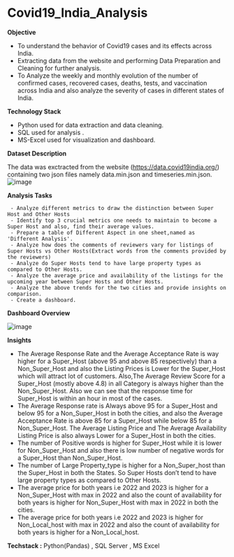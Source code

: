 # Covid19_India_Analysis


**Objective**

- To understand the behavior of Covid19 cases and its effects across India.
- Extracting data from the website and performing Data Preparation and Cleaning for further analysis.
- To Analyze the weekly and monthly evolution of the number of confirmed cases, recovered cases, deaths, tests, and vaccination across India and also analyze the severity of cases in different states of India.

**Technology Stack**
- Python used for data extraction and data cleaning.
- SQL used for analysis .
- MS-Excel used for visualization and dashboard.

**Dataset Description**

The data was exctracted from the website (https://data.covid19india.org/) containing two json files namely data.min.json and timeseries.min.json.
![image](https://user-images.githubusercontent.com/108783182/191178291-c6286538-05a4-4421-8851-2ed54c318ade.png)




**Analysis Tasks**

     - Analyze different metrics to draw the distinction between Super Host and Other Hosts
     - Identify top 3 crucial metrics one needs to maintain to become a Super Host and also, find their average values.
     - Prepare a table of Different Aspect in one sheet,named as 'Different Analysis'.
     - Analyze how does the comments of reviewers vary for listings of Super Hosts vs Other Hosts(Extract words from the comments provided by the reviewers)
     - Analyze do Super Hosts tend to have large property types as compared to Other Hosts.
     - Analyze the average price and availability of the listings for the upcoming year between Super Hosts and Other Hosts.
     - Analyze the above trends for the two cities and provide insights on comparison.
     - Create a dashboard.
       
**Dashboard Overview**

![image](https://user-images.githubusercontent.com/108783182/190852845-60529912-8a5d-4f0b-8ce1-f310c25b9716.png)

**Insights**
- The Average Response Rate and the Average Acceptance Rate is way higher for a Super_Host (above 95 and above 85 respectively) than a Non_Super_Host and also the Listing Prices is Lower for the Super_Host which will attract lot of customers. Also,The Average Review Score for a Super_Host (mostly above 4.8) in all Category is always higher than the Non_Super_Host. Also we can see that the response time for Super_Host is within an hour in most of the cases.
- The Average Response rate is Always above 95 for a Super_Host and below 95 for a Non_Super_Host in both the cities, and also the Average Acceptance Rate is above 85 for a Super_Host while below 85 for a Non_Super_Host. The Average Listing Price and The Average Availability Listing Price is also always Lower for a Super_Host in both the cities.
- The number of Positive words is higher for Super_Host while it is lower for Non_Super_Host and also there is low number of negative words for a Super_Host than Non_Super_Host.
- The number of Large Property_type is higher for a Non_Super_host than the Super_Host in both the States. So Super Hosts don’t tend to have large property types as compared to Other Hosts.
- The average price for both years i.e 2022 and 2023 is higher for a Non_Super_Host with max in 2022 and also the count of availability for both years is higher for Non_Super_Host with max in 2022 in both the cities.
- The average price for both years i.e 2022 and 2023 is higher for Non_Local_host with max in 2022 and also the count of availability for both years is higher for a Non_Local_host.





**Techstack :**
Python(Pandas) , SQL Server , MS Excel

